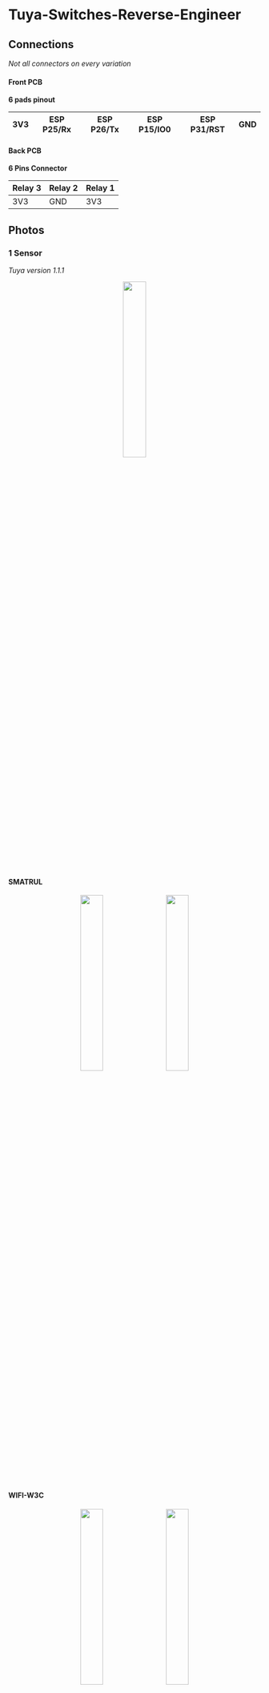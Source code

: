 # Tuya-Switches-Reverse-Engineer

## Connections

*Not all connectors on every variation*
#### Front PCB

**6 pads pinout**

| 3V3 | ESP P25/Rx | ESP P26/Tx | ESP P15/IO0 | ESP P31/RST | GND |
| --- | ---------- | ---------- | ----------- | ----------- | --- |

#### Back PCB

**6 Pins Connector**

| Relay 3 | Relay 2 | Relay 1 |
| ------- | ------- | ------- |
| 3V3     | GND     | 3V3     |

## Photos

### 1 Sensor

*Tuya version 1.1.1*

<p align="center">
<img src="https://github.com/jon-daemon/Tuya-Switches-Reverse-Engineer/assets/206048/4e3e3e35-6e21-44a9-9f3c-895540532dfe" width="30%">
</p>

#### SMATRUL
<p align="center">
  <img src="https://github.com/jon-daemon/Tuya-Switches-Reverse-Engineer/assets/206048/2f851109-3fe2-42a8-a9bf-ba197ecfd3a6" width="30%">
&nbsp; &nbsp; 
  <img src="https://github.com/jon-daemon/Tuya-Switches-Reverse-Engineer/assets/206048/e93dc688-188f-4d3d-b434-bcdc76662c73" width="30%">
</p>

#### WIFI-W3C

<p align="center">
  <img src="https://github.com/jon-daemon/Tuya-Switches-Reverse-Engineer/assets/206048/85c56059-fc4f-4877-9a64-f6a63b62364f" width="30%">
&nbsp; &nbsp; 
  <img src="https://github.com/jon-daemon/Tuya-Switches-Reverse-Engineer/assets/206048/963a644a-02ae-440f-8c20-77edb33e3248" width="30%">
</p>

### 2 Sensors

*Tuya version 1.1.2*

<p align="center">
  <img src="https://github.com/jon-daemon/Tuya-Switches-Reverse-Engineer/assets/206048/63fb4b09-441d-4a4a-b5ac-2cac11a5c548" width="30%">
&nbsp; &nbsp; 
  <img src="https://github.com/jon-daemon/Tuya-Switches-Reverse-Engineer/assets/206048/f06f6b08-42a1-4084-8673-64b9eae205cf" width="30%">
&nbsp; &nbsp; 
  <img src="https://github.com/jon-daemon/Tuya-Switches-Reverse-Engineer/assets/206048/530156da-1ef9-4171-ac1e-4ec35045982b" width="30%">
</p>

### 3 Sensors

*Tuya version 1.1.2*

<p align="center">
  <img src="https://github.com/jon-daemon/Tuya-Switches-Reverse-Engineer/assets/206048/ed1d38a0-0241-4f83-bc12-57b17419c8ee" width="30%">
&nbsp; &nbsp; 
  <img src="https://github.com/jon-daemon/Tuya-Switches-Reverse-Engineer/assets/206048/29c25c58-cc50-4cd8-ba68-90a5fb27b603" width="30%">
&nbsp; &nbsp; 
  <img src="https://github.com/jon-daemon/Tuya-Switches-Reverse-Engineer/assets/206048/245c5cbc-a715-49a2-84a7-98d7fb56b611" width="30%">
</p>

### 4 Sensors

*Tuya version 1.1.8*

<p align="center">
  <img src="https://github.com/jon-daemon/Tuya-Switches-Reverse-Engineer/assets/206048/d38e5c2e-9d4f-450b-a652-330224084fd6" width="30%">
&nbsp; &nbsp; 
  <img src="https://github.com/jon-daemon/Tuya-Switches-Reverse-Engineer/assets/206048/c6b29006-cf39-4ab0-b572-76c3ff5a6db2" width="30%">
&nbsp; &nbsp; 
  <img src="https://github.com/jon-daemon/Tuya-Switches-Reverse-Engineer/assets/206048/7e0c0b08-9c03-4827-ad31-f13ce676b30d" width="30%">
</p>

# Pinouts
#### 1 Sensor

**(haven't tested 2/3/4 yet!)**

*the first two columns are the pins of the unknown chip*

| SMATRUL | W3C | 1/2/3 Sensors        |                                 |                                     |
| ------- | --- | -------------------- | ------------------------------- | ----------------------------------- |
| 1       |     | buzzer               |                                 |                                     |
| 2       |     | 4 pads connector (2) |                                 |                                     |
| 3       |     | 4 pads connector (3) |                                 |                                     |
| 4       | 12  | ESP P24/IO5          |                                 | sends touch 2 signal                |
| 5       | 11  | ESP P25/IO3/Rx       | *unsolder for UART flash*       | sends touch signal                  |
| 6       |     | 4K7 -- > ESP P26/IO1 | -- > 1K -- > status LED cathode |                                     |
|         |     | 1K -- > PNP? base    | collector -- > BLUE LEDs anode  |                                     |
| 7       |     |                      |                                 |                                     |
| 8       | 16  | Touch  1             |                                 | reads touch L signal                |
| 9       | 1   | Touch  2             |                                 | reads touch M signal                |
| 10      | 2   | Touch  3             |                                 | reads touch R signal                |
| 11      | 15  | ESP P16/IO4          |                                 | sends touch signal                  |
| 12      |     | ESP P12/IO13         | Relay 1                         | LED Left BLUE cathode / RED anode   |
| 13      |     | ESP P10/IO12         | Relay 2                         | LED Middle BLUE cathode / RED anode |
| 14      |     | ESP P9/IO14          | Relay 3                         | LED Right BLUE cathode / RED anode  |
| 15      |     |                      |                                 |                                     |
| 16      |     | GND                  |                                 |                                     |

